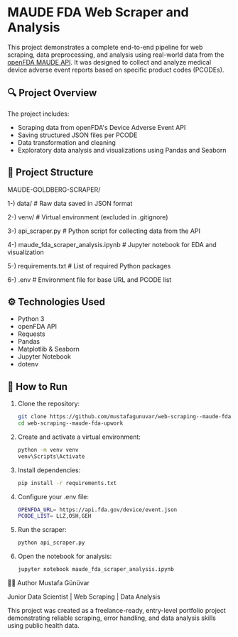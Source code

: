 # MAUDE FDA Web Scraper and Analysis

This project demonstrates a complete end-to-end pipeline for web scraping, data preprocessing, and analysis using real-world data from the [openFDA MAUDE API](https://open.fda.gov/apis/device/event/). It was designed to collect and analyze medical device adverse event reports based on specific product codes (PCODEs).

## 🔍 Project Overview

The project includes:
- Scraping data from openFDA's Device Adverse Event API
- Saving structured JSON files per PCODE
- Data transformation and cleaning
- Exploratory data analysis and visualizations using Pandas and Seaborn

## 📁 Project Structure

MAUDE-GOLDBERG-SCRAPER/

1-) data/ # Raw data saved in JSON format

2-) venv/ # Virtual environment (excluded in .gitignore)

3-) api_scraper.py # Python script for collecting data from the API

4-) maude_fda_scraper_analysis.ipynb # Jupyter notebook for EDA and visualization

5-) requirements.txt # List of required Python packages

6-) .env # Environment file for base URL and PCODE list

## ⚙️ Technologies Used

- Python 3
- openFDA API
- Requests
- Pandas
- Matplotlib & Seaborn
- Jupyter Notebook
- dotenv

## 🚀 How to Run

1. Clone the repository:
   ```bash
   git clone https://github.com/mustafagunuvar/web-scraping--maude-fda-upwork.git
   cd web-scraping--maude-fda-upwork
   ``` 
2. Create and activate a virtual environment:
   ```bash
   python -m venv venv
   venv\Scripts\Activate 
   ``` 
3. Install dependencies:
   ```bash 
   pip install -r requirements.txt
   ``` 
4. Configure your .env file:
   ```bash 
   OPENFDA_URL= https://api.fda.gov/device/event.json
   PCODE_LIST= LLZ,OSH,GEH 
   ``` 
5. Run the scraper: 
   ```bash
   python api_scraper.py
   ```
6. Open the notebook for analysis:
   ```bash
   jupyter notebook maude_fda_scraper_analysis.ipynb
   ```

🧑‍💻 Author
Mustafa Günüvar

Junior Data Scientist | Web Scraping | Data Analysis


This project was created as a freelance-ready, entry-level portfolio project demonstrating reliable scraping, error handling, and data analysis skills using public health data.
